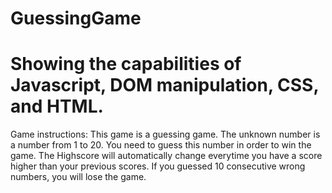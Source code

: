 # GuessingGame


# Showing the capabilities of Javascript, DOM manipulation, CSS, and HTML.

Game instructions: 
This game is a guessing game.
The unknown number is a number from 1 to 20.
You need to guess this number in order to win the game.
The Highscore will automatically change everytime you have a score higher than your previous scores.
If you guessed 10 consecutive wrong numbers, you will lose the game.
